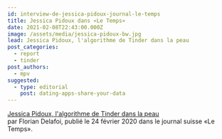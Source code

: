 ```yaml
---
id: interview-de-jessica-pidoux-journal-le-temps
title: Jessica Pidoux dans «Le Temps»
date: 2021-02-08T22:43:00.000Z
image: /assets/media/jessica-pidoux-bw.jpg
lead: Jessica Pidoux, l'algorithme de Tinder dans la peau
post_categories:
  - report
  - tinder
post_authors:
  - mpv
suggested:
  - type: editorial
    post: dating-apps-share-your-data
---
```

[Jessica Pidoux, l'algorithme de Tinder dans la peau](https://www.letemps.ch/societe/jessica-pidoux-lalgorithme-tinder-peau)  \
  par Florian Delafoi, publié le 24 février 2020 dans le journal suisse «Le Temps».
